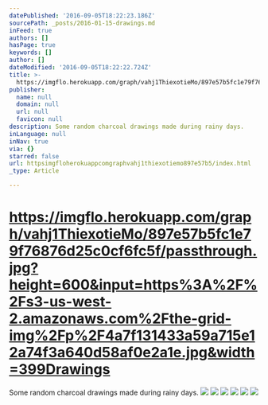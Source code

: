 ```yaml
---
datePublished: '2016-09-05T18:22:23.186Z'
sourcePath: _posts/2016-01-15-drawings.md
inFeed: true
authors: []
hasPage: true
keywords: []
author: []
dateModified: '2016-09-05T18:22:22.724Z'
title: >-
  https://imgflo.herokuapp.com/graph/vahj1ThiexotieMo/897e57b5fc1e79f76876d25c0cf6fc5f/passthrough.jpg?height=600&input=https%3A%2F%2Fs3-us-west-2.amazonaws.com%2Fthe-grid-img%2Fp%2F4a7f131433a59a715e12a74f3a640d58af0e2a1e.jpg&width=399Drawings
publisher:
  name: null
  domain: null
  url: null
  favicon: null
description: Some random charcoal drawings made during rainy days.
inLanguage: null
inNav: true
via: {}
starred: false
url: httpsimgfloherokuappcomgraphvahj1thiexotiemo897e57b5/index.html
_type: Article

---
```

# https://imgflo.herokuapp.com/graph/vahj1ThiexotieMo/897e57b5fc1e79f76876d25c0cf6fc5f/passthrough.jpg?height=600&input=https%3A%2F%2Fs3-us-west-2.amazonaws.com%2Fthe-grid-img%2Fp%2F4a7f131433a59a715e12a74f3a640d58af0e2a1e.jpg&width=399Drawings

Some random charcoal drawings made during rainy days.
![](https://s3-us-west-2.amazonaws.com/the-grid-img/p/4a7f131433a59a715e12a74f3a640d58af0e2a1e.jpg)
![](https://s3-us-west-2.amazonaws.com/the-grid-img/p/58d3ec912e2f0ec4aad9c564dcf9feacb6382dca.jpg)
![](https://s3-us-west-2.amazonaws.com/the-grid-img/p/beeca8d11609c5a5c9fcb6788be50cd7da73d955.jpg)
![](https://s3-us-west-2.amazonaws.com/the-grid-img/p/2fa574e29c256203fb378a4736aa73209c8b3fd6.jpg)
![](https://s3-us-west-2.amazonaws.com/the-grid-img/p/203a19ed1e6fde7bb2730aaa54b02c125c8a465b.jpg)
![](https://s3-us-west-2.amazonaws.com/the-grid-img/p/7caf060f2246cba7516613e77278643289c29d7d.jpg)